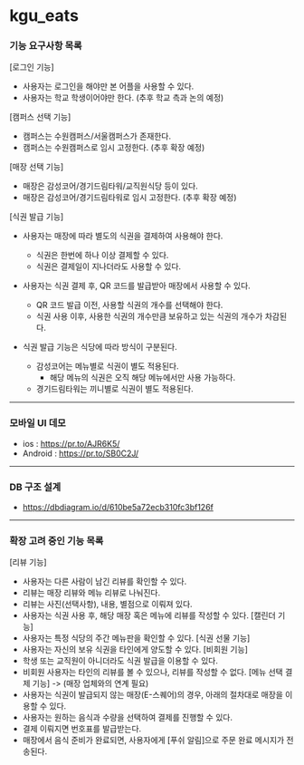 # kgu_eats

### 기능 요구사항 목록

[로그인 기능]
- 사용자는 로그인을 해야만 본 어플을 사용할 수 있다.
- 사용자는 학교 학생이어야만 한다. (추후 학교 측과 논의 예정)
  
[캠퍼스 선택 기능]
- 캠퍼스는 수원캠퍼스/서울캠퍼스가 존재한다.
- 캠퍼스는 수원캠퍼스로 임시 고정한다. (추후 확장 예정)

[매장 선택 기능]
- 매장은 감성코어/경기드림타워/교직원식당 등이 있다.
- 매장은 감성코어/경기드림타워로 임시 고정한다. (추후 확장 예정)

[식권 발급 기능]
- 사용자는 매장에 따라 별도의 식권을 결제하여 사용해야 한다.
  - 식권은 한번에 하나 이상 결제할 수 있다.
  - 식권은 결제일이 지나더라도 사용할 수 있다.

- 사용자는 식권 결제 후, QR 코드를 발급받아 매장에서 사용할 수 있다.
  - QR 코드 발급 이전, 사용할 식권의 개수를 선택해야 한다.
  - 식권 사용 이후, 사용한 식권의 개수만큼 보유하고 있는 식권의 개수가 차감된다.

- 식권 발급 기능은 식당에 따라 방식이 구분된다.
  - 감성코어는 메뉴별로 식권이 별도 적용된다.
    - 해당 메뉴의 식권은 오직 해당 메뉴에서만 사용 가능하다.
  - 경기드림타워는 끼니별로 식권이 별도 적용된다.

---
### 모바일 UI 데모
- ios : https://pr.to/AJR6K5/
- Android :  https://pr.to/SB0C2J/

---
### DB 구조 설계
- https://dbdiagram.io/d/610be5a72ecb310fc3bf126f

---

### 확장 고려 중인 기능 목록
[리뷰 기능]
- 사용자는 다른 사람이 남긴 리뷰를 확인할 수 있다.
- 리뷰는 매장 리뷰와 메뉴 리뷰로 나눠진다.
- 리뷰는 사진(선택사항), 내용, 별점으로 이뤄져 있다.
- 사용자는 식권 사용 후, 해당 매장 혹은 메뉴에 리뷰를 작성할 수 있다.
  [캘린더 기능]
- 사용자는 특정 식당의 주간 메뉴판을 확인할 수 있다.
  [식권 선물 기능]
- 사용자는 자신의 보유 식권을 타인에게 양도할 수 있다.
  [비회원 기능]
- 학생 또는 교직원이 아니더라도 식권 발급을 이용할 수 있다.
- 비회원 사용자는 타인의 리뷰를 볼 수 있으나, 리뷰를 작성할 수 없다.
  [메뉴 선택 결제 기능] -> (매장 업체와의 연계 필요)
- 사용자는 식권이 발급되지 않는 매장(E-스퀘어)의 경우, 아래의 절차대로 매장을 이용할 수 있다.
- 사용자는 원하는 음식과 수량을 선택하여 결제를 진행할 수 있다.
- 결제 이뤄지면 번호표를 발급받는다.
- 매장에서 음식 준비가 완료되면, 사용자에게 [푸쉬 알림]으로 주문 완료 메시지가 전송된다.
